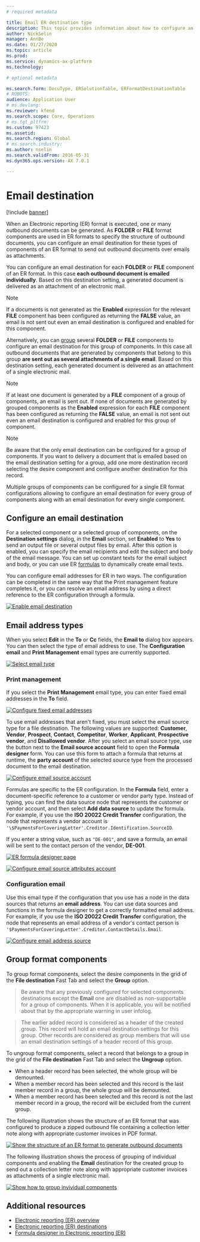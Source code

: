 ```yaml
---
# required metadata

title: Email ER destination type
description: This topic provides information about how to configure an email destination for each FOLDER or FILE component of an Electronic reporting (ER) format that is configured to generate outbound documents.
author: NickSelin
manager: AnnBe
ms.date: 01/27/2020
ms.topic: article
ms.prod: 
ms.service: dynamics-ax-platform
ms.technology: 

# optional metadata

ms.search.form: DocuType, ERSolutionTable, ERFormatDestinationTable
# ROBOTS: 
audience: Application User
# ms.devlang: 
ms.reviewer: kfend
ms.search.scope: Core, Operations
# ms.tgt_pltfrm: 
ms.custom: 97423
ms.assetid: 
ms.search.region: Global
# ms.search.industry: 
ms.author: nselin
ms.search.validFrom: 2016-05-31
ms.dyn365.ops.version: AX 7.0.1

---
```


# Email destination

[!include [banner](../includes/banner.md)]

When an Electronic reporting (ER) format is executed, one or many outbound documents can be generated. As **FOLDER** or **FILE** format components are used in ER formats to specify the structure of outbound documents, you can configure an email destination for these types of components of an ER format to send out outbound documents over emails as attachments.

You can configure an email destination for each **FOLDER** or **FILE** component of an ER format. In this case **each outbound document is emailed individually**. Based on this destination setting, a generated document is delivered as an attachment of an electronic mail.

> [!NOTE]
> If a documents is not generated as the **Enabled** expression for the relevant **FILE** component has been configured as returning the **FALSE** value, an email is not sent out even an email destination is configured and enabled for this component.

Alternatively, you can [group](#grouping) several **FOLDER** or **FILE** components to configure an email destination for this group of components. In this case all outbound documents that are generated by components that belong to this group **are sent out as several attachments of a single email**. Based on this destination setting, each generated document is delivered as an attachment of a single electronic mail.

> [!NOTE]
> If at least one document is generated by a **FILE** component of a group of components, an email is sent out. If none of documents are generated by grouped components as the **Enabled** expression for each **FILE** component has been configured as returning the **FALSE** value, an email is not sent out even an email destination is configured and enabled for this group of component.

> [!NOTE]
> Be aware that the only email destination can be configured for a group of components. If you want to delivery a document that is emailed based on the email destination setting for a group, add one more destination record selecting the desire component and configure another destination for this record.

Multiple groups of components can be configured for a single ER format configurations allowing to configure an email destination for every group of components along with an email destination for every single component.

## Configure an email destination

For a selected component or a selected group of components, on the **Destination settings** dialog, in the **Email** section, set **Enabled** to **Yes** to send an output file or several output files by email. After this option is enabled, you can specify the email recipients and edit the subject and body of the email message. You can set up constant texts for the email subject and body, or you can use ER [formulas](er-formula-language.md) to dynamically create email texts.

You can configure email addresses for ER in two ways. The configuration can be completed in the same way that the Print management feature completes it, or you can resolve an email address by using a direct reference to the ER configuration through a formula.

[![Enable email destination](./media/ER_Destinations-EnableSingleDestination.png)](./media/ER_Destinations-EnableSingleDestination.png)

## Email address types

When you select **Edit** in the **To** or **Cc** fields, the **Email to** dialog box appears. You can then select the type of email address to use. The **Configuration email** and **Print Management** email types are currently supported.

[![Select email type](./media/ER_Destinations-EmailSelectAddressType.png)](./media/ER_Destinations-EmailSelectAddressType.png)

### Print management

If you select the **Print Management** email type, you can enter fixed email addresses in the **To** field. 

[![Configure fixed email addresses](./media/ER_Destinations-EmailFixedAddress.png)](./media/ER_Destinations-EmailFixedAddress.png)

To use email addresses that aren't fixed, you must select the email source type for a file destination. The following values
are supported: **Customer**, **Vendor**, **Prospect**, **Contact**, **Competitor**, **Worker**, **Applicant**, **Prospective vendor**, and **Disallowed vendor**. After you select an email source type, use the button next to the **Email source account** field to open the **Formula designer** form. You can use this form to attach a formula that returns at runtime, the **party account** of the selected source type from the processed document to the email destination.

[![Configure email source account](./media/ER_Destinations-EmailDefineAddressSource.png)](./media/ER_Destinations-EmailDefineAddressSource.png)

Formulas are specific to the ER configuration. In the **Formula** field, enter a document-specific reference to a customer or vendor party type. Instead of typing, you can find the data source node that represents the customer or vendor account, and then select **Add data source** to update the formula. For example, if you use the **ISO 20022 Credit Transfer** configuration, the node that represents a vendor account is `'\$PaymentsForCoveringLetter'.Creditor.Identification.SourceID`.

If you enter a string value, such as `"DE-001"`, and save a formula, an email will be sent to the contact person of the vendor, **DE-001**.

[![ER formula designer page](./media/ER_Destinations-EmailDefineAddressSourceFormula.png)](./media/ER_Destinations-EmailDefineAddressSourceFormula.png)

[![Configure email source attributes account](./media/ER_Destinations-EmailDefineAddressSourceAttributes.png)](./media/ER_Destinations-EmailDefineAddressSourceAttributes.png)

### Configuration email

Use this email type if the configuration that you use has a node in the data sources that returns an **email address**. You can use data sources and functions in the formula designer to get a correctly formatted email address. For example, if you use the **ISO 20022 Credit Transfer** configuration, the node that represents an email address of a vendor's contact person is `'$PaymentsForCoveringLetter'.Creditor.ContactDetails.Email`.

[![Configure email address source](./media/ER_Destinations-EmailDefineAddressSource2.png)](./media/ER_Destinations-EmailDefineAddressSource2.png)

## <a name="grouping">Group format components</a>

To group format components, select the desire components in the grid of the **File destination** Fast Tab and select the **Group** option.

> Be aware that any previously configured for selected components destinations except the **Email** one are disabled as non-supportable for a group of components. When it is applicable, you will be notified about that by the appropriate warning in user infolog.

> The earlier added record is considered as a header of the created group. This record will hold an email destination settings for this group. Other records are considered as group members that will use an email destination settings of a header record of this group.

To ungroup format components, select a record that belongs to a group in the grid of the **File destination** Fast Tab and select the **Ungroup** option.

- When a header record has been selected, the whole group will be demounted.
- When a member record has been selected and this record is the last member record in a group, the whole group will be demounted.
- When a member record has been selected and this record is not the last member record in a group, the record will be excluded from the current group.

The following illustration shows the structure of an ER format that was configured to produce a zipped outbound file containing a collection letter note along with appropriate customer invoices in PDF format.

[![Show the structure of an ER format to generate outbound documents](./media/ER_Destinations-Email-Grouping1.png)](./media/ER_Destinations-Email-Grouping1.png)

The following illustration shows the process of grouping of individual components and enabling the **Email** destination for the created group to send out a collection letter note along with appropriate customer invoices as attachments of a single electronic mail.

[![Show how to group invividual components](./media/ER_Destinations-Email-Grouping2.gif)](./media/ER_Destinations-Email-Grouping2.gif)

## Additional resources

- [Electronic reporting (ER) overview](general-electronic-reporting.md)
- [Electronic reporting (ER) destinations](electronic-reporting-destinations.md)
- [Formula designer in Electronic reporting (ER)](general-electronic-reporting-formula-designer.md)
